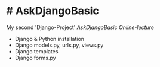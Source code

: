 # # AskDjangoBasic
My second 'Django-Project'
_AskDjangoBasic Online-lecture_

  - Django & Python installation
  - Django models.py, urls.py, views.py
  - Django templates
  - Django forms.py

